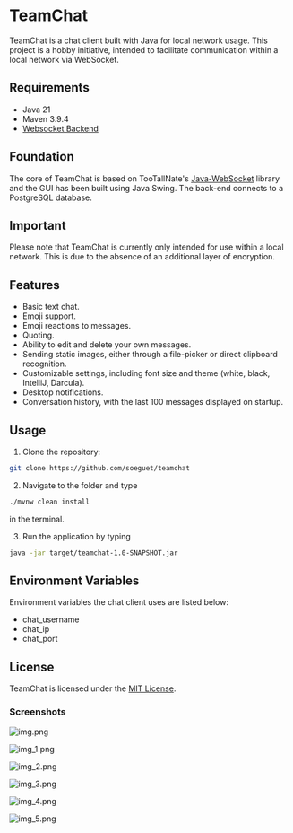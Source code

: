 # TeamChat

TeamChat is a chat client built with Java for local network usage. This project is a hobby initiative, intended to facilitate communication within a local network via WebSocket.

## Requirements

- Java 21
- Maven 3.9.4
- [Websocket Backend](https://github.com/soeguet/teamsocket)

## Foundation

The core of TeamChat is based on TooTallNate's [Java-WebSocket](https://github.com/TooTallNate/Java-WebSocket) library and the GUI has been built using Java Swing. The back-end connects to a PostgreSQL database.

## Important

Please note that TeamChat is currently only intended for use within a local network. This is due to the absence of an additional layer of encryption.

## Features

- Basic text chat.
- Emoji support.
- Emoji reactions to messages.
- Quoting.
- Ability to edit and delete your own messages.
- Sending static images, either through a file-picker or direct clipboard recognition.
- Customizable settings, including font size and theme (white, black, IntelliJ, Darcula).
- Desktop notifications.
- Conversation history, with the last 100 messages displayed on startup.

## Usage

1. Clone the repository: 
```bash
git clone https://github.com/soeguet/teamchat
```
2. Navigate to the folder and type 
```bash
./mvnw clean install
``` 
in the terminal.

3. Run the application by typing 
```bash
java -jar target/teamchat-1.0-SNAPSHOT.jar
```

## Environment Variables
Environment variables the chat client uses are listed below:
- chat_username
- chat_ip
- chat_port

## License

TeamChat is licensed under the [MIT License](https://opensource.org/license/mit/).

### Screenshots
![img.png](pictures/img.png)

![img_1.png](pictures/img_1.png)

![img_2.png](pictures/img_2.png)

![img_3.png](pictures/img_3.png)

![img_4.png](pictures/img_4.png)

![img_5.png](pictures/img_5.png)